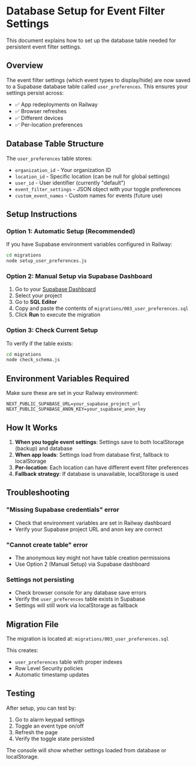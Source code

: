 # Database Setup for Event Filter Settings

This document explains how to set up the database table needed for persistent event filter settings.

## Overview

The event filter settings (which event types to display/hide) are now saved to a Supabase database table called `user_preferences`. This ensures your settings persist across:
- ✅ App redeployments on Railway
- ✅ Browser refreshes 
- ✅ Different devices
- ✅ Per-location preferences

## Database Table Structure

The `user_preferences` table stores:
- `organization_id` - Your organization ID
- `location_id` - Specific location (can be null for global settings)
- `user_id` - User identifier (currently "default")
- `event_filter_settings` - JSON object with your toggle preferences
- `custom_event_names` - Custom names for events (future use)

## Setup Instructions

### Option 1: Automatic Setup (Recommended)

If you have Supabase environment variables configured in Railway:

```bash
cd migrations
node setup_user_preferences.js
```

### Option 2: Manual Setup via Supabase Dashboard

1. Go to your [Supabase Dashboard](https://supabase.com/dashboard)
2. Select your project
3. Go to **SQL Editor**
4. Copy and paste the contents of `migrations/003_user_preferences.sql`
5. Click **Run** to execute the migration

### Option 3: Check Current Setup

To verify if the table exists:

```bash
cd migrations
node check_schema.js
```

## Environment Variables Required

Make sure these are set in your Railway environment:

```env
NEXT_PUBLIC_SUPABASE_URL=your_supabase_project_url
NEXT_PUBLIC_SUPABASE_ANON_KEY=your_supabase_anon_key
```

## How It Works

1. **When you toggle event settings**: Settings save to both localStorage (backup) and database
2. **When app loads**: Settings load from database first, fallback to localStorage
3. **Per-location**: Each location can have different event filter preferences
4. **Fallback strategy**: If database is unavailable, localStorage is used

## Troubleshooting

### "Missing Supabase credentials" error
- Check that environment variables are set in Railway dashboard
- Verify your Supabase project URL and anon key are correct

### "Cannot create table" error  
- The anonymous key might not have table creation permissions
- Use Option 2 (Manual Setup) via Supabase dashboard

### Settings not persisting
- Check browser console for any database save errors
- Verify the `user_preferences` table exists in Supabase
- Settings will still work via localStorage as fallback

## Migration File

The migration is located at: `migrations/003_user_preferences.sql`

This creates:
- `user_preferences` table with proper indexes
- Row Level Security policies
- Automatic timestamp updates

## Testing

After setup, you can test by:
1. Go to alarm keypad settings
2. Toggle an event type on/off
3. Refresh the page
4. Verify the toggle state persisted

The console will show whether settings loaded from database or localStorage.
